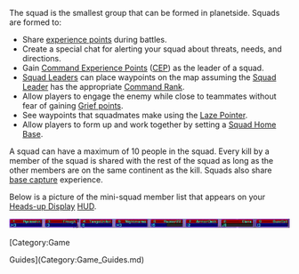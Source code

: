 The squad is the smallest group that can be formed in planetside. Squads
are formed to:

- Share [experience points](Experience_Points.md) during
  battles.
- Create a special chat for alerting your squad about threats, needs,
  and directions.
- Gain [Command Experience
  Points](Command_Experience_Points.md)
  ([CEP](Acronyms_and_Slang.md)) as the leader of a squad.
- [Squad Leaders](terminology/Squad_Leader.md) can place waypoints on the
  map assuming the [Squad Leader](terminology/Squad_Leader.md) has the
  appropriate [Command Rank](Command_Rank.md).
- Allow players to engage the enemy while close to teammates without
  fear of gaining [Grief points](Grief_points.md).
- See waypoints that squadmates make using the [Laze
  Pointer](../weapons/Laze_Pointer.md).
- Allow players to form up and work together by setting a [Squad Home
  Base](terminology/Squad_Home_Base.md).

A squad can have a maximum of 10 people in the squad. Every kill by a
member of the squad is shared with the rest of the squad as long as the
other members are on the same continent as the kill. Squads also share
[base capture](../etc/Capturing_Bases.md) experience.

Below is a picture of the mini-squad member list that appears on your
[Heads-up Display](../etc/Heads-up_Display.md)
[HUD](Acronyms_and_Slang.md).

![Image:SquadList.JPG](../images/SquadList.jpg "Image:SquadList.JPG")

<!--[Category:Terminology](Category:Terminology.md)--> [Category:Game
Guides](Category:Game_Guides.md)
